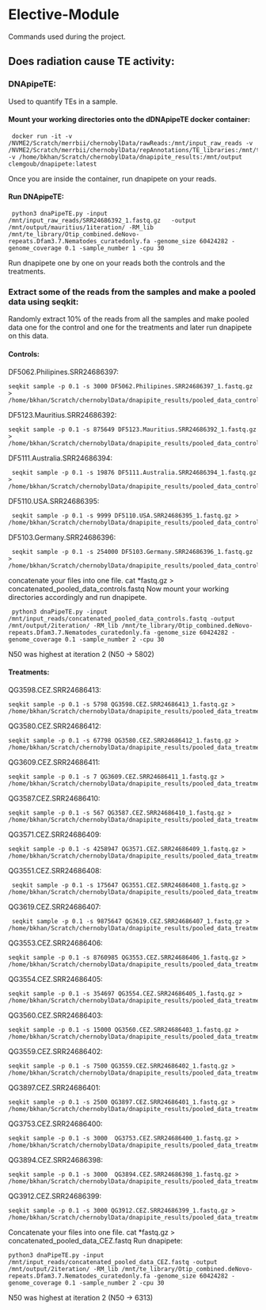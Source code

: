 # Elective-Module
Commands used during the project.
## Does radiation cause TE activity:
### DNApipeTE:
Used to quantify TEs in a sample.
#### Mount your working directories onto the dDNApipeTE docker container:
```
 docker run -it -v /NVME2/Scratch/merrbii/chernobylData/rawReads:/mnt/input_raw_reads -v /NVME2/Scratch/merrbii/chernobylData/repAnnotations/TE_libraries:/mnt/te_library -v /home/bkhan/Scratch/chernobylData/dnapipite_results:/mnt/output clemgoub/dnapipete:latest
```
Once you are inside the container, run dnapipete on your reads.
#### Run DNApipeTE:
```
 python3 dnaPipeTE.py -input /mnt/input_raw_reads/SRR24686392_1.fastq.gz   -output /mnt/output/mauritius/1iteration/ -RM_lib /mnt/te_library/Otip_combined.deNovo-repeats.Dfam3.7.Nematodes_curatedonly.fa -genome_size 60424282 -genome_coverage 0.1 -sample_number 1 -cpu 30
```
Run dnapipete one by one on your reads both the controls and the treatments.
### Extract some of the reads from the samples and make a pooled data using seqkit:
Randomly extract 10% of the reads from all the samples and make pooled data one for the control and one for the treatments and later run dnapipete on this data.
#### Controls:
DF5062.Philipines.SRR24686397:
```
seqkit sample -p 0.1 -s 3000 DF5062.Philipines.SRR24686397_1.fastq.gz > /home/bkhan/Scratch/chernobylData/dnapipite_results/pooled_data_controls/subsampled.DF5062.Philipines.SRR24686397_1.fastq.gz
```
DF5123.Mauritius.SRR24686392:
```
seqkit sample -p 0.1 -s 875649 DF5123.Mauritius.SRR24686392_1.fastq.gz > /home/bkhan/Scratch/chernobylData/dnapipite_results/pooled_data_controls/subsampled.DF5123.Mauritius.SRR24686392_1.fastq.gz
```
DF5111.Australia.SRR24686394:
```
 seqkit sample -p 0.1 -s 19876 DF5111.Australia.SRR24686394_1.fastq.gz > /home/bkhan/Scratch/chernobylData/dnapipite_results/pooled_data_controls/subsampled.DF5111.Australia.SRR24686394_1.fastq.gz
```
DF5110.USA.SRR24686395:
```
 seqkit sample -p 0.1 -s 9999 DF5110.USA.SRR24686395_1.fastq.gz > /home/bkhan/Scratch/chernobylData/dnapipite_results/pooled_data_controls/subsampled.DF5110.USA.SRR24686395_1.fastq.gz
```
DF5103.Germany.SRR24686396:
```
 seqkit sample -p 0.1 -s 254000 DF5103.Germany.SRR24686396_1.fastq.gz > /home/bkhan/Scratch/chernobylData/dnapipite_results/pooled_data_controls/subsampled.DF5103.Germany.SRR24686396_1.fastq.gz
```
concatenate your files into one file.
cat *fastq.gz > concatenated_pooled_data_controls.fastq
Now mount your working directories accordingly and run dnapipete.
```
 python3 dnaPipeTE.py -input /mnt/input_reads/concatenated_pooled_data_controls.fastq -output /mnt/output/2iteration/ -RM_lib /mnt/te_library/Otip_combined.deNovo-repeats.Dfam3.7.Nematodes_curatedonly.fa -genome_size 60424282 -genome_coverage 0.1 -sample_number 2 -cpu 30
```
N50 was highest at iteration 2 (N50 -> 5802)

#### Treatments:
QG3598.CEZ.SRR24686413:
```
seqkit sample -p 0.1 -s 5798 QG3598.CEZ.SRR24686413_1.fastq.gz > /home/bkhan/Scratch/chernobylData/dnapipite_results/pooled_data_treatments/subsampled.QG3598.CEZ.SRR24686413_1.fastq.gz
```
QG3580.CEZ.SRR24686412:
```
seqkit sample -p 0.1 -s 67798 QG3580.CEZ.SRR24686412_1.fastq.gz > /home/bkhan/Scratch/chernobylData/dnapipite_results/pooled_data_treatments/subsampled.QG3580.CEZ.SRR24686412_1.fastq.gz
```
QG3609.CEZ.SRR24686411:
```
seqkit sample -p 0.1 -s 7 QG3609.CEZ.SRR24686411_1.fastq.gz > /home/bkhan/Scratch/chernobylData/dnapipite_results/pooled_data_treatments/subsampled.QG3609.CEZ.SRR24686411_1.fastq.gz
```
QG3587.CEZ.SRR24686410:
```
seqkit sample -p 0.1 -s 567 QG3587.CEZ.SRR24686410_1.fastq.gz > /home/bkhan/Scratch/chernobylData/dnapipite_results/pooled_data_treatments/subsampled.QG3587.CEZ.SRR24686410_1.fastq.gz
```
QG3571.CEZ.SRR24686409:
```
seqkit sample -p 0.1 -s 4258947 QG3571.CEZ.SRR24686409_1.fastq.gz > /home/bkhan/Scratch/chernobylData/dnapipite_results/pooled_data_treatments/subsampled.QG3571.CEZ.SRR24686409_1.fastq.gz
```
QG3551.CEZ.SRR24686408:
```
 seqkit sample -p 0.1 -s 175647 QG3551.CEZ.SRR24686408_1.fastq.gz > /home/bkhan/Scratch/chernobylData/dnapipite_results/pooled_data_treatments/subsampled.QG3551.CEZ.SRR24686408_1.fastq.gz
```
QG3619.CEZ.SRR24686407:
```
 seqkit sample -p 0.1 -s 9875647 QG3619.CEZ.SRR24686407_1.fastq.gz > /home/bkhan/Scratch/chernobylData/dnapipite_results/pooled_data_treatments/subsampled.QG3619.CEZ.SRR24686407_1.fastq.gz
```
QG3553.CEZ.SRR24686406:
```
seqkit sample -p 0.1 -s 8760985 QG3553.CEZ.SRR24686406_1.fastq.gz > /home/bkhan/Scratch/chernobylData/dnapipite_results/pooled_data_treatments/subsampled.QG3553.CEZ.SRR24686406_1.fastq.gz
```
QG3554.CEZ.SRR24686405:
```
seqkit sample -p 0.1 -s 354697 QG3554.CEZ.SRR24686405_1.fastq.gz > /home/bkhan/Scratch/chernobylData/dnapipite_results/pooled_data_treatments/subsampled.QG3554.CEZ.SRR24686405_1.fastq.gz
```
QG3560.CEZ.SRR24686403:
```
seqkit sample -p 0.1 -s 15000 QG3560.CEZ.SRR24686403_1.fastq.gz > /home/bkhan/Scratch/chernobylData/dnapipite_results/pooled_data_treatments/subsampled.QG3560.CEZ.SRR24686403_1.fastq.gz
```
QG3559.CEZ.SRR24686402:
```
seqkit sample -p 0.1 -s 7500 QG3559.CEZ.SRR24686402_1.fastq.gz > /home/bkhan/Scratch/chernobylData/dnapipite_results/pooled_data_treatments/subsampled.QG3559.CEZ.SRR24686402_1.fastq.gz
```
QG3897.CEZ.SRR24686401:
```
seqkit sample -p 0.1 -s 2500 QG3897.CEZ.SRR24686401_1.fastq.gz > /home/bkhan/Scratch/chernobylData/dnapipite_results/pooled_data_treatments/subsampled.QG3897.CEZ.SRR24686401_1.fastq.gz
```
QG3753.CEZ.SRR24686400:
```
seqkit sample -p 0.1 -s 3000  QG3753.CEZ.SRR24686400_1.fastq.gz > /home/bkhan/Scratch/chernobylData/dnapipite_results/pooled_data_treatments/subsampled.QG3753.CEZ.SRR24686400_1.fastq.gz
```
QG3894.CEZ.SRR24686398:
```
seqkit sample -p 0.1 -s 3000  QG3894.CEZ.SRR24686398_1.fastq.gz > /home/bkhan/Scratch/chernobylData/dnapipite_results/pooled_data_treatments/subsampled.QG3894.CEZ.SRR24686398_1.fastq.gz
```
QG3912.CEZ.SRR24686399:
```
seqkit sample -p 0.1 -s 3000 QG3912.CEZ.SRR24686399_1.fastq.gz > /home/bkhan/Scratch/chernobylData/dnapipite_results/pooled_data_treatments/subsampled.QG3912.CEZ.SRR24686399_1.fastq.gz
```
Concatenate your files into one file.
cat *fastq.gz > concatenated_pooled_data_CEZ.fastq 
Run dnapipete:
```
python3 dnaPipeTE.py -input /mnt/input_reads/concatenated_pooled_data_CEZ.fastq -output /mnt/output/2iteration/ -RM_lib /mnt/te_library/Otip_combined.deNovo-repeats.Dfam3.7.Nematodes_curatedonly.fa -genome_size 60424282 -genome_coverage 0.1 -sample_number 2 -cpu 30
```
N50 was highest at iteration 2 (N50  -> 6313)






